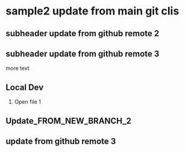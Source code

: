 # sample2 update from main git clis

## subheader update from github remote 2
## subheader update from github remote 3

more text

## Local Dev

1. Open file 1

## Update_FROM_NEW_BRANCH_2
## update from github remote 3
